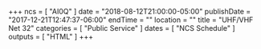 +++
ncs = [ "AI0Q" ]
date = "2018-08-12T21:00:00-05:00"
publishDate = "2017-12-21T12:47:37-06:00"
endTime = ""
location = ""
title = "UHF/VHF Net 32"
categories = [ "Public Service" ]
dates = [ "NCS Schedule" ]
outputs = [ "HTML" ]
+++
